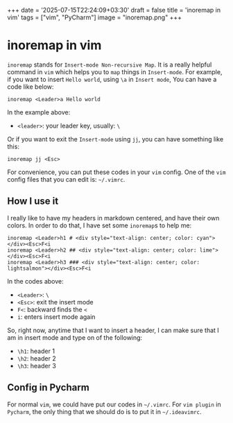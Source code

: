 +++
date = '2025-07-15T22:24:09+03:30'
draft = false
title = 'inoremap in vim'
tags = ["vim", "PyCharm"]
image = "inoremap.png"
+++

# inoremap in vim

`inoremap` stands for `Insert-mode Non-recursive Map`.
It is a really helpful command in `vim` which helps
you to `map` things in `Insert-mode`.
For example, if you want to insert `Hello world`, using `\a`
in `Insert mode`,
You can have a code like below:

```shell
inoremap <Leader>a Hello world
```

In the example above:

* `<leader>`: your leader key, usually: `\`

Or if you want to exit the `Insert-mode` using `jj`,
you can have something like this:

```shell
inoremap jj <Esc>
```

For convenience, you can put these codes in your `vim` config.
One of the `vim` config files that you can edit is: `~/.vimrc`.

## How I use it

I really like to have my headers in markdown centered, and have
their own colors.
In order to do that, I have set some `inoremap`s to help me:

```shell
inoremap <Leader>h1 # <div style="text-align: center; color: cyan"></div><Esc>F<i
inoremap <Leader>h2 ## <div style="text-align: center; color: lime"></div><Esc>F<i
inoremap <Leader>h3 ### <div style="text-align: center; color: lightsalmon"></div><Esc>F<i
```

In the codes above:

* `<Leader>`: `\`
* `<Esc>`: exit the insert mode
* `F<`: backward finds the `<`
* `i`: enters insert mode again

So, right now, anytime that I want to insert a header, I can make
sure that I am in insert mode and type on of the following:

* `\h1`: header 1
* `\h2`: header 2
* `\h3`: header 3

## Config in Pycharm

For normal `vim`, we could have put our codes in `~/.vimrc`.
For `vim plugin` in `Pycharm`, the only thing that we should do
is to put it in `~/.ideavimrc`.
